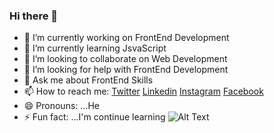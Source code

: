 ### Hi there 👋

- 🔭 I’m currently working on FrontEnd Development
- 🌱 I’m currently learning JsvaScript
- 👯 I’m looking to collaborate on Web Development
- 🤔 I’m looking for help with FrontEnd Development
- 💬 Ask me about FrontEnd Skills
- 📫 How to reach me: [Twitter](https://twitter.com/jorgemendietall) [Linkedin](https://www.linkedin.com/in/jorgemendieta/) [Instagram](https://www.instagram.com/jorge_mendietall/) [Facebook](https://web.facebook.com/JEMendieta86)
- 😄 Pronouns: ...He
- ⚡ Fun fact: ...I'm continue learning
![Alt Text](https://media.giphy.com/media/f3iwJFOVOwuy7K6FFw/giphy.gif)
